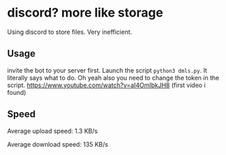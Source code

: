 # discord? more like storage
Using discord to store files. Very inefficient.

## Usage
invite the bot to your server first. Launch the script `python3 dmls.py`. It literally says what to do. Oh yeah also you need to change the token in the script. https://www.youtube.com/watch?v=aI4OmIbkJH8 (first video i found)

## Speed
Average upload speed: 1.3 KB/s

Average download speed: 135 KB/s
